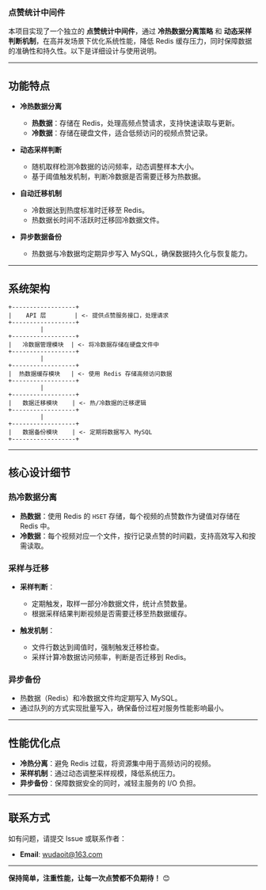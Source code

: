 ### 点赞统计中间件

本项目实现了一个独立的 **点赞统计中间件**，通过 **冷热数据分离策略** 和 **动态采样判断机制**，在高并发场景下优化系统性能，降低 Redis 缓存压力，同时保障数据的准确性和持久性。以下是详细设计与使用说明。

---

## 功能特点

- **冷热数据分离**
    - **热数据**：存储在 Redis，处理高频点赞请求，支持快速读取与更新。
    - **冷数据**：存储在硬盘文件，适合低频访问的视频点赞记录。

- **动态采样判断**
    - 随机取样检测冷数据的访问频率，动态调整样本大小。
    - 基于阈值触发机制，判断冷数据是否需要迁移为热数据。

- **自动迁移机制**
    - 冷数据达到热度标准时迁移至 Redis。
    - 热数据长时间不活跃时迁移回冷数据文件。

- **异步数据备份**
    - 热数据与冷数据均定期异步写入 MySQL，确保数据持久化与恢复能力。

---

## 系统架构

```
+------------------+
|    API 层        | <- 提供点赞服务接口，处理请求
+------------------+
         |
+------------------+
|   冷数据管理模块  | <- 将冷数据存储在硬盘文件中
+------------------+
         |
+------------------+
|  热数据缓存模块   | <- 使用 Redis 存储高频访问数据
+------------------+
         |
+------------------+
|   数据迁移模块    | <- 热/冷数据的迁移逻辑
+------------------+
         |
+------------------+
|   数据备份模块    | <- 定期将数据写入 MySQL
+------------------+
```

---


## 核心设计细节

### 热冷数据分离

- **热数据**：使用 Redis 的 `HSET` 存储，每个视频的点赞数作为键值对存储在 Redis 中。
- **冷数据**：每个视频对应一个文件，按行记录点赞的时间戳，支持高效写入和按需读取。

### 采样与迁移

- **采样判断**：
    - 定期触发，取样一部分冷数据文件，统计点赞数量。
    - 根据采样结果判断视频是否需要迁移至热数据缓存。

- **触发机制**：
    - 文件行数达到阈值时，强制触发迁移检查。
    - 采样计算冷数据访问频率，判断是否迁移到 Redis。

### 异步备份

- 热数据（Redis）和冷数据文件均定期写入 MySQL。
- 通过队列的方式实现批量写入，确保备份过程对服务性能影响最小。

---

## 性能优化点

- **冷热分离**：避免 Redis 过载，将资源集中用于高频访问的视频。
- **采样机制**：通过动态调整采样规模，降低系统压力。
- **异步备份**：保障数据安全的同时，减轻主服务的 I/O 负担。

---

## 联系方式

如有问题，请提交 Issue 或联系作者：

- **Email**: wudaoit@163.com

---

**保持简单，注重性能，让每一次点赞都不负期待！** 😊